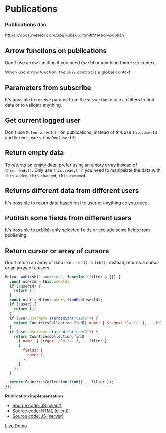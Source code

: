 # Publications

### Publications doc

https://docs.meteor.com/api/pubsub.html#Meteor-publish

## Arrow functions on publications

Don't use arrow function if you need `userId` or anything from `this` context.

When use arrow function, the `this` context is a global context.

## Parameters from subscribe

It's possible to receive params from the `subscribe` to use on filters to find data or to validate anything.

## Get current logged user

Don't use `Meteor.userId()` on publications, instead of this use `this.userId` and `Meteor.users.findOne(userId)`.

## Return empty data

To returns an empty data, prefer using an empty array instead of `this.ready()`.
Only use `this.ready()` if you need to manipulate the data with `this.added`, `this.changed`, `this.removed`.

## Returns different data from different users

It's possible to return data based on the user or anything do you need.

## Publish some fields from different users

It's possible to publish only selected fields or exclude some fields from publishing.

## Return cursor or array of cursors

Don't return an array of data like `.find().fetch().` instead, returns a cursor or an array of cursors.

```javascript
Meteor.publish("countries", function (filter = {}) {
  const userId = this.userId;
  if (!userId) {
    return [];
  }
  const user = Meteor.users.findOne(userId);
  if (!user) {
    return [];
  }
  if (user.username.startsWith("user1")) {
    return CountriesCollection.find({ name: { $regex: /^a.*/i }, ...filter });
  }
  if (user.username.startsWith("user2")) {
    return CountriesCollection.find(
      { name: { $regex: /^b.*/i }, ...filter },
      {
        fields: {
          name: 1,
        },
      }
    );
  }

  return CountriesCollection.find({ ...filter });
});
```

**Publication implementation**

- [Source code: JS (client)](/imports/ui/publications/publications.js)
- [Source code: HTML (client)](/imports/ui/publications/publications.html)
- [Source code: JS (server)](/imports/server/publications/countries-publication.js)

[Live Demo](https://meteor-blaze-samples-prod-quave.svc.zcloud.ws/publications)
